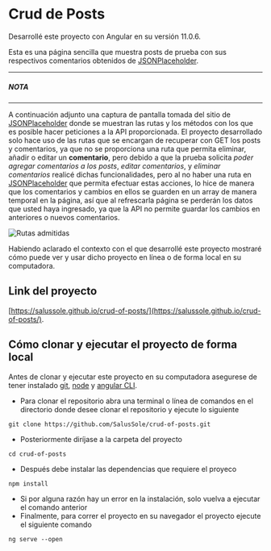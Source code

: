 # Crud de Posts

Desarrollé este proyecto con Angular en su versión 11.0.6.

Esta es una página sencilla que muestra posts de prueba con sus respectivos comentarios obtenidos de [JSONPlaceholder](https://jsonplaceholder.typicode.com/).

***
##### NOTA
***

A continuación adjunto una captura de pantalla tomada del sitio de [JSONPlaceholder](https://jsonplaceholder.typicode.com/) donde se muestran las rutas y los métodos con los que es posible hacer peticiones a la API proporcionada. El proyecto desarrollado solo hace uso de las rutas que se encargan de recuperar con GET los posts y comentarios, ya que no se proporciona una ruta que permita eliminar, añadir o editar un **comentario**, pero debido a que la prueba solicita *poder agregar comentarios a los posts*, *editar comentarios*, y *eliminar comentarios* realicé dichas funcionalidades, pero al no haber una ruta en [JSONPlaceholder](https://jsonplaceholder.typicode.com/) que permita efectuar estas acciones, lo hice de manera que los comentarios y cambios en ellos se guarden en un array de manera temporal en la página, así que al refrescarla página se perderán los datos que usted haya ingresado, ya que la API no permite guardar los cambios en anteriores o nuevos comentarios.

![Rutas admitidas](https://i.ibb.co/vJ7p5q5/Screenshot-2021-02-21-JSONPlaceholder-Free-Fake-REST-API.png)

Habiendo aclarado el contexto con el que desarrollé este proyecto mostraré cómo puede ver y usar dicho proyecto en línea o de forma local en su computadora.

## Link del proyecto

[https://salussole.github.io/crud-of-posts/](https://salussole.github.io/crud-of-posts/).

## Cómo clonar y ejecutar el proyecto de forma local

Antes de clonar y ejecutar este proyecto en su computadora asegurese de tener instalado [git](https://git-scm.com/downloads), [node](https://nodejs.org/es/download/) y [angular CLI](https://angular.io/cli).

- Para clonar el repositorio abra una terminal o línea de comandos en el directorio donde desee clonar el repositorio y ejecute lo siguiente
```
git clone https://github.com/SalusSole/crud-of-posts.git
```
- Posteriormente diríjase a la carpeta del proyecto
```
cd crud-of-posts
```
- Después debe instalar las dependencias que requiere el proyeco
```
npm install
```
- Si por alguna razón hay un error en la instalación, solo vuelva a ejecutar el comando anterior
- Finalmente, para correr el proyecto en su navegador el proyecto ejecute  el siguiente comando
```
ng serve --open
```
